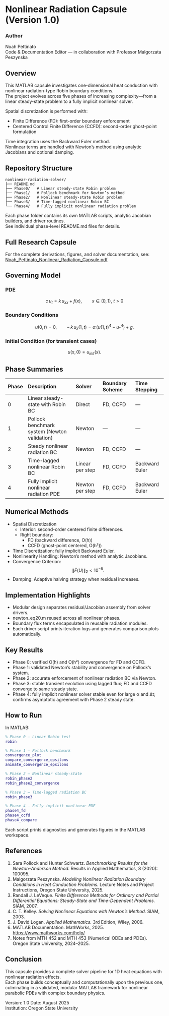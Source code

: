# Nonlinear Radiation Capsule (Version 1.0)

### Author
Noah Pettinato  
Code & Documentation Editor — in collaboration with Professor Malgorzata Peszynska  

## Overview
This MATLAB capsule investigates one-dimensional heat conduction with nonlinear radiation-type Robin boundary conditions.  
The project evolves across five phases of increasing complexity—from a linear steady-state problem to a fully implicit nonlinear solver.

Spatial discretization is performed with:
- Finite Difference (FD): first-order boundary enforcement  
- Centered Control Finite Difference (CCFD): second-order ghost-point formulation  

Time integration uses the Backward Euler method.  
Nonlinear terms are handled with Newton’s method using analytic Jacobians and optional damping.

## Repository Structure
```
nonlinear-radiation-solver/
├── README.md
├── Phase0/   # Linear steady-state Robin problem
├── Phase1/   # Pollock benchmark for Newton’s method
├── Phase2/   # Nonlinear steady-state Robin problem
├── Phase3/   # Time-lagged nonlinear Robin BC
└── Phase4/   # Fully implicit nonlinear radiation problem
```

Each phase folder contains its own MATLAB scripts, analytic Jacobian builders, and driver routines.  
See individual phase-level README.md files for details.

## Full Research Capsule

For the complete derivations, figures, and solver documentation, see:
[Noah_Pettinato_Nonlinear_Radiation_Capsule.pdf](Noah_Pettinato_Nonlinear_Radiation_Capsule.pdf)

## Governing Model

### PDE
$$
c\,u_t = k\,u_{xx} + f(x), \qquad x \in (0,1),\ t>0
$$

### Boundary Conditions
$$
u(0,t) = 0, \qquad
-\,k\,u_x(1,t) =  \alpha\,(u(1,t)^4 - u_*^4) + g.
$$

### Initial Condition (for transient cases)
$$
u(x,0) = u_{init}(x).
$$

## Phase Summaries

| Phase | Description | Solver | Boundary Scheme | Time Stepping |
|:------|:-------------|:--------|:----------------|:---------------|
| 0 | Linear steady-state with Robin BC | Direct | FD, CCFD | — |
| 1 | Pollock benchmark system (Newton validation) | Newton | — | — |
| 2 | Steady nonlinear radiation BC | Newton | FD, CCFD | — |
| 3 | Time-lagged nonlinear Robin BC | Linear per step | FD, CCFD | Backward Euler |
| 4 | Fully implicit nonlinear radiation PDE | Newton per step | FD, CCFD | Backward Euler |

## Numerical Methods

- Spatial Discretization
  - Interior: second-order centered finite differences.
  - Right boundary:  
    - FD (backward difference, O(h))  
    - CCFD (ghost-point centered, O(h²))
- Time Discretization: fully implicit Backward Euler.  
- Nonlinearity Handling: Newton’s method with analytic Jacobians.  
- Convergence Criterion:  
  $$ \|F(U)\|_2 < 10^{-8}. $$
- Damping: Adaptive halving strategy when residual increases.

## Implementation Highlights

- Modular design separates residual/Jacobian assembly from solver drivers.  
- newton_eq20.m reused across all nonlinear phases.  
- Boundary flux terms encapsulated in reusable radiation modules.  
- Each driver script prints iteration logs and generates comparison plots automatically.  

## Key Results

- Phase 0: verified O(h) and O(h²) convergence for FD and CCFD.  
- Phase 1: validated Newton’s stability and convergence on Pollock’s system.  
- Phase 2: accurate enforcement of nonlinear radiation BC via Newton.  
- Phase 3: stable transient evolution using lagged flux; FD and CCFD converge to same steady state.  
- Phase 4: fully implicit nonlinear solver stable even for large α and Δt; confirms asymptotic agreement with Phase 2 steady state.

## How to Run

In MATLAB:
```matlab
% Phase 0 – Linear Robin test
robin

% Phase 1 – Pollock benchmark
convergence_plot
compare_convergence_epsilons
animate_convergence_epsilons

% Phase 2 – Nonlinear steady-state
robin_phase2
robin_phase2_convergence

% Phase 3 – Time-lagged radiation BC
robin_phase3

% Phase 4 – Fully implicit nonlinear PDE
phase4_fd
phase4_ccfd
phase4_compare
```

Each script prints diagnostics and generates figures in the MATLAB workspace.

## References
1. Sara Pollock and Hunter Schwartz. *Benchmarking Results for the Newton–Anderson Method.* Results in Applied Mathematics, 8 (2020): 100095.  
2. Malgorzata Peszynska. *Modeling Nonlinear Radiation Boundary Conditions in Heat Conduction Problems.* Lecture Notes and Project Instructions, Oregon State University, 2025.  
3. Randall J. LeVeque. *Finite Difference Methods for Ordinary and Partial Differential Equations: Steady-State and Time-Dependent Problems.* SIAM, 2007.  
4. C. T. Kelley. *Solving Nonlinear Equations with Newton’s Method.* SIAM, 2003.  
5. J. David Logan. *Applied Mathematics.* 3rd Edition, Wiley, 2006.  
6. MATLAB Documentation. MathWorks, 2025. https://www.mathworks.com/help/  
7. Notes from MTH 452 and MTH 453 (Numerical ODEs and PDEs). Oregon State University, 2024–2025.

## Conclusion
This capsule provides a complete solver pipeline for 1D heat equations with nonlinear radiation effects.  
Each phase builds conceptually and computationally upon the previous one, culminating in a validated, modular MATLAB framework for nonlinear parabolic PDEs with complex boundary physics.

Version: 1.0    Date: August 2025  
Institution: Oregon State University

